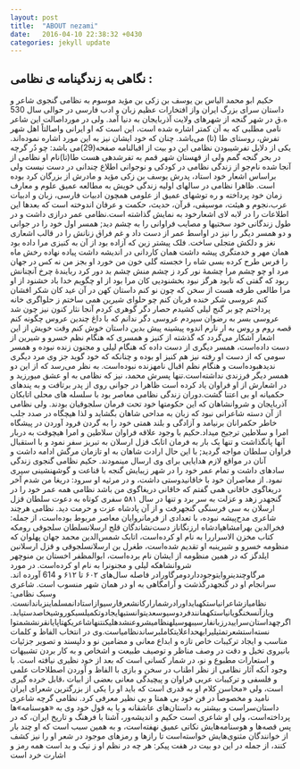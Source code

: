 ```yaml
---
layout: post
title:  "ABOUT nezami"
date:   2016-04-10 22:38:32 +0430
categories: jekyll update
---
```


نگاهی به زندگینامه ی نظامی :
---

حکیم ابو محمد الیاس بن یوسف بن زکی بن مؤید موسوم به نظامی گنجوی شاعر و داستان سرای بزرگ ایران واز افتخارات عظیم زبان و ادب فارسی در حوالی سال 530 ه.ق در شهر گنجه از شهرهای ولایت آذربایجان به دنیا آمد. ولی در مورداصالت این شاعر نامی مطلبی که به آن کمتر اشاره شده است، این است که او ایرانی واصالتاً اهل شهر تفرش، روستای طا (تا) می‌باشد. چنان که خود ایشان نیز به این مورد اشاره نموده‌اند. یکی از دلایل تفرشیبودن نظامی این دو بیت از اقبالنامه صفحه(29)می باشد:
چو دُر گرچه در بحر گنجه گمم		ولی از قهستان شهر قمم
به تفرشدهی هست طا(تا)نام او		نظامی از آنجا شده نام‌جو
از زندگی نظامی در کودکی و نوجوانی اطلاع چندانی در دست نیست ولی براساس اشعار خود استاد، پدرش یوسف بن زکی مؤید و مادرش از بزرگان کرد بوده است. ظاهرا نظامی در سالهای اولیه زندگی خویش به مطالعه عمیق علوم و معارف زمان خود پرداخته و ره توشهای عمیق از علومی همچون ادبیات فارسی، زبان و ادبیات عرب،نجوم و هیئت، موسیقی، قرآن، حدیث، حکمت و عرفان اندوخته است که بعدها این اطلاعات را در لابه لای اشعارخود به نمایش گذاشته است.نظامی عمر درازی داشت و در طول زندگانی خود سختیها و مصایب فراوانی را به چشم دید; همسر اول خود را در جوانی و دو همسر دیگر را نیز در اواسط عمر از دست داد و غم فراق زنانش را در قالب اشعاری نغز و دلکش متجلی ساخت.
فلک پیشتر زین که آزاده بود		از آن به کنیزی مرا داده بود
همان مهر و خدمتگری پیشه داشت		همان کاردانی در اندیشه داشت
پیاده نهاده رخش ماه را		فرس طرح کرده بسی شاه را
خجسته گلی خون من خورد او		بجز من نه کس در جهان مرد او
چو چشم مرا چشمهٔ نور کرد		ز چشم منش چشم بد دور کرد
ربایندهٔ چرخ آنچنانش ربود		که گفتی که نابود هرگز نبود
بخشنودیی کان مرا بود از او		چگویم خدا باد خشنود از او
مرا طالعی طرفه هست از سخن		که چون نو کنم داستان کهن
در آن عید کان شکر افشان کنم		عروسی شکر خنده قربان کنم
چو حلوای شیرین همی ساختم		ز حلواگری خانه پرداختم
چو بر گنج لیلی کشیدم حصار		دگر گوهری کردم آنجا نثار
کنون نیز چون شد عروسی بسر		به رضوان سپردم عروسی دگر
ندانم که با داغ چندین عروس		چگونه کنم قصه روم و روس
به ار نارم اندوه پیشینه پیش		بدین داستان خوش کنم وقت خویش
از این اشعار آشکار می‌گردد که گذشته از کنیز و همسری که هنگام نظم خسرو و شیرین از دست داده‌است، همسر دیگری از دست داده که هنگام لیلی و مجنون زنده نبوده و همسر سومی که از دست او رفته نیز هم کنیز او بوده و چنانکه که خود گوید جز وی مرد دیگری ندیدهبوده‌است و هنگام نظم اقبال نامهزنده نبوده‌است. به نظر می‌رسد که از این دو همسر دیگر فرزندی نداشته‌است.تنها پسرش محمد، نیز که نظامی به او عشق میورزید و در اشعارش از او فراوان یاد کرده است ظاهرا در جوانی روی از پدر برتافت و به پندهای حکمیانه او بی اعتنا گشت.دوران زندگی نظامی معاصر بود با سلسله های محلی اتابکان آذربایجان و شروانشاهان که این حکومتها خود تحت فرمان سلجوقیان بودند.  ولی نظامی از آن دسته شاعرانی نبود که زبان به مداحی شاهان بگشاید و لذا هیچگاه در صدد جلب خاطر حکمرانان برنیامد و آزادگی و بلند همتی خود را به گردن فرود آوردن در پیشگاه امرا و سلاطین ترجیح میداد.حکیم با وجود علاقه فراوان سلاطین و امرا هیچوقت به دربار آنها پانگذاشت و تنها یک بار به فرمان اتابک قزل ارسلان به تبریز سفر نمود و با استقبال فراوان سلطان مواجه گردید; با این حال ارادت شاهان به او تازمان مرگش ادامه داشت و آنان در مواقع لازم هدایایی برای وی ارسال مینمودند. حکیم نظامی گنجوی زندگی سادهای داشت و تمام عمر خود را در شهر زیبایش گنجه با قناعت و گوشهنشینی سپری نمود. از معاصران خود با خاقانیدوستی داشت، و در مرثیه او سرود:
دریغا من شدم آخر دریغاگوی خاقانی  همی گفتم که خاقانی دریغاگوی من باشد
نظامی همه عمر خود را در گنجهدر زهد و عزلت به سر برد و تنها در سال ۵۸۱ سفری کوتاه به دعوت سلطان قزل ارسلان به سی فرسنگی گنجهرفت و از آن پادشاه عزت و حرمت دید. نظامی هرچند شاعری مدح‌پیشه نبوده، با تعدادی از فرمانروایان معاصر مربوط بوده‌است، از جمله: فخرالدین بهرامشاهپادشاه ارزنگاناز دست‌نشاندگان قلج ارسلانسلطان سلجوقی رومکه کتاب مخزن الاسراررا به نام او کرده‌است، اتابک شمس‌الدین محمد جهان پهلوان که منظومه خسرو و شیرینبه او تقدیم شده‌است، طغرل بن ارسلانسلجوقی و قزل ارسلانبن ایلدگز که در همین منظومه از ایشان نام برده‌است، ابوالمظفر اخستان بن منوچهر شروانشاهکه لیلی و مجنونرا به نام او کرده‌است. در مورد مرگاوچندينروايتوجودداردومرگاورادر فاصله سال‌های ۶۰۲ تا ۶۱۲ و 614 آورده اند. سرانجام او در گنجهدرگذشت و آرامگاهی به او در همان شهر منسوب است.
شاعری وسبک نظامی:
نظامیازشاعرانیاستکهبایداورادرشمارارکانشعرفارسیوازاستادانمسلماینزباندانست. ویازآنسخنگویانیاستکهمانندفردوسیوسعدیتوانستبهایجادوتکمیلسبکوروشیخاصدستیابد. اگرچهداستان‌سراییدرزبانفارسیبهوسیلهنظامیشروعنشدهلیکنتنهاشاعریکهتاپایانقرنششمتوانسته‌استشعرتمثیلیرابهحداعلایتکاملبرساندنظامیاست.وی در انتخاب الفاظ و کلمات مناسب و ایجاد ترکیبات خاص تازه و ابداع معانی و مضامین نو و دلپسند و تصویر جزئیات بانیروی تخیل و دقت در وصف مناظر و توصیف طبیعت و اشخاص و به کار بردن تشبیهات و استعارات مطبوع و نو، در شمار کسانی است که بعد از خود نظیری نیافته است. 
با وجود آنکه آثار نظامی از نظر اطناب در سخن و بازی با الفاظ و آوردن اصطلاحات علمی و فلسفی و ترکیبات عربی فراوان و پیچیدگی معانی بعضی از ابیات ،قابل خرده گیری است، ولی «محاسن کلام او به قدری است که باید او را یکی از بزرگترین شعرای ایران نامید و مخصوصاً در فن خود بی همتا و بی نظیر معرفی کرد. نظامی گرچه شاعری داستان‌سراست و بیشتر به داستان‌های عاشقانه و یا به قول خود وی به «هوسنامه»ها پرداخته‌است، ولی او شاعری است حکیم و اندیشه‌ور، آشنا با فرهنگ و تاریخ ایران، که در پس قصه‌ها و هوسنامه‌هایش نکاتی عمیق نهفته‌است، و به همین سبب است که او چند بار از خوانندگان مثنوی‌هایش خواسته‌است تا رازها و رمزهای موجود در شعر او را نیز کشف کنند، از جمله در این دو بیت در هفت پیکر:
هر چه در نظم او ز نیک و بد است		همه رمز و اشارت خرد است















